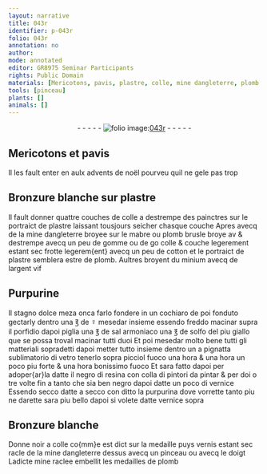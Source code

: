 ```yaml
---
layout: narrative
title: 043r
identifier: p-043r
folio: 043r
annotation: no
author:
mode: annotated
editor: GR8975 Seminar Participants
rights: Public Domain
materials: [Mericotons, pavis, plastre, colle, mine dangleterre, plomb brusle, gomme, cotton, plomb, minium, argent vif, Purpurine, stagno, ☿, porfidio, sal armoniaco, solfo, negro di resina, colla, vernice, purpurina, noir, mine]
tools: [pinceau]
plants: []
animals: []
---
```


<div class="folio" align="center">- - - - - <a href="http://gallica.bnf.fr/ark:/12148/btv1b10500001g/f91.image" target="_blank"><img src="https://cu-mkp.github.io/2017-workshop-edition/assets/photo-icon.png" alt="folio image: " style="display:inline-block; margin-bottom:-3px;"/>043r</a> - - - - - </div>  
  

## <span class="m">Mericotons</span> et <span class="m">pavis</span>

 
Il les fault enter en aulx <span class="tmp">advents de noël</span> pourveu quil
 ne gele pas trop
 
 
  

## Bronzure blanche sur <span class="m">plastre</span>

 
Il fault donner quattre couches de <span class="m">colle</span> a destrempe des
 <span class="pro">painctres</span> sur le portraict de <span class="m">plastre</span> laissant tousjours
 seicher chasque couche Apres avecq de la <span class="m">mine d<span class="pl">angleterre</span></span>
 broyee sur le mabre ou <span class="m">plomb brusle</span> broye av & destrempe
 avecq un peu de <span class="m">gomme</span> ou de go <span class="m">colle</span> & couche legerement estant
 sec frotte legerem{ent} avecq un peu de <span class="m">cotton</span> et le portraict de <span class="m">plastre</span>
 semblera estre de <span class="m">plomb</span>. Aultres broyent du <span class="m">minium</span> avecq de
 l<span class="m">argent vif</span>
 
 
  

## <span class="m">Purpurine</span>

 
Il <span class="m">stagno</span> dolce meza onca farlo fondere in un cochiaro
 de poi fonduto gectarly dentro una <span class="ms">℥</span> de <span class="m">☿</span> mesedar insieme
 essendo freddo macinar supra il <span class="m">porfidio</span> dapoi piglia
 una <span class="ms">℥</span> de <span class="m">sal armoniaco</span> una <span class="ms">℥</span> de <span class="m">solfo</span> del piu giallo
 que se possa troval macinar tutti duoi Et poi mesedar
 molto bene tutti gli matteriali sopradetti dapoi metter tutto
 insieme dentro un a pignatta sublimatorio di vetro tenerlo
 sopra picciol fuoco una hora & una hora un poco piu forte
 & una hora bonissimo fuoco Et sara fatto dapoi per
 adoper{ar}la datte il <span class="m">negro di resina</span> con <span class="m">colla</span> di <span class="pro">pintori</span> da
 pintar & per doi o tre volte fin a tanto che sia ben negro
 dapoi datte un poco di <span class="m">vernice</span> Essendo secco datte a secco con
 ditto la <span class="m">purpurina</span> dove vorrette tanto piu ne darette sara
 piu bello dapoi si volete datte <span class="m">vernice</span> sopra
 
 
  

## Bronzure blanche

 
Donne <span class="m">noir</span> a <span class="m">colle</span> co{mm}e est dict sur la medaille puys vernis
 estant sec racle de la <span class="m">mine d<span class="pl">angleterre</span></span> dessus avecq un
 <span class="tl">pinceau</span> ou avecq le <span class="bp">doigt</span> Ladicte <span class="m">mine</span> raclee embellit
 les medailles de <span class="m">plomb</span>
 
